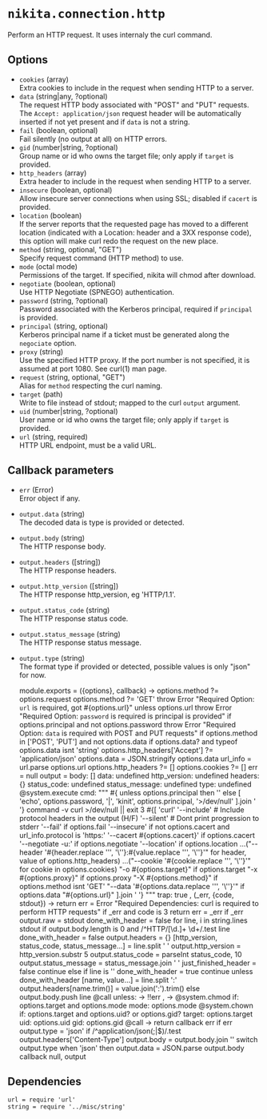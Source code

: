 
# `nikita.connection.http`

Perform an HTTP request. It uses internaly the curl command.

## Options

* `cookies` (array)   
  Extra cookies to include in the request when sending HTTP to a server.
* `data` (string|any, ?optional)   
  The request HTTP body associated with "POST" and "PUT" requests. The
  `Accept: application/json` request header will be automatically inserted if
  not yet present and if `data` is not a string.
* `fail` (boolean, optional)   
  Fail silently (no output at all) on HTTP errors.
* `gid` (number|string, ?optional)   
  Group name or id who owns the target file; only apply if `target` is provided.
* `http_headers` (array)   
  Extra  header  to include in the request when sending HTTP to a server.
* `insecure` (boolean, optional)   
  Allow insecure server connections when using SSL; disabled if `cacert` is provided.
* `location` (boolean)   
  If the server reports that the requested page has moved to a different
  location (indicated with a Location: header and a 3XX response code), this
  option will make curl redo the request on the new place.
* `method` (string, optional, "GET")   
  Specify request command (HTTP method) to use.
* `mode` (octal mode)   
  Permissions of the target. If specified, nikita will chmod after download.
* `negotiate` (boolean, optional)   
  Use HTTP Negotiate (SPNEGO) authentication.
* `password` (string, ?optional)   
  Password associated with the Kerberos principal, required if `principal` is provided.
* `principal` (string, optional)   
  Kerberos principal name if a ticket must be generated along the `negociate` option.
* `proxy` (string)   
  Use the specified HTTP proxy. If the port number is not specified, it is
  assumed at port 1080. See curl(1) man page.
* `request` (string, optional, "GET")   
  Alias for `method` respecting the curl naming.
* `target` (path)   
  Write to file instead of stdout; mapped to the curl `output` argument.
* `uid` (number|string, ?optional)   
  User name or id who owns the target file; only apply if `target` is provided.
* `url` (string, required)   
  HTTP URL endpoint, must be a valid URL.

## Callback parameters

* `err` (Error)   
  Error object if any.
* `output.data` (string)   
  The decoded data is type is provided or detected.
* `output.body` (string)   
  The HTTP response body.
* `output.headers` ([string])   
  The HTTP response headers.
* `output.http_version` ([string])   
  The HTTP response http_version, eg 'HTTP/1.1'.
* `output.status_code` (string)   
  The HTTP response status code.
* `output.status_message` (string)   
  The HTTP response status message.
* `output.type` (string)   
  The format type if provided or detected, possible values is only "json" for now.

    module.exports = ({options}, callback) ->
      options.method ?= options.request
      options.method ?= 'GET'
      throw Error "Required Option: `url` is required, got #{options.url}" unless options.url
      throw Error "Required Option: `password` is required is principal is provided" if options.principal and not options.password
      throw Error "Required Option: `data` is required with POST and PUT requests" if options.method in ['POST', 'PUT'] and not options.data
      if options.data? and typeof options.data isnt 'string'
        options.http_headers['Accept'] ?= 'application/json'
        options.data = JSON.stringify options.data
      url_info = url.parse options.url
      options.http_headers ?= []
      options.cookies ?= []
      err = null
      output =
        body: []
        data: undefined
        http_version: undefined
        headers: {}
        status_code: undefined
        status_message: undefined
        type: undefined
      @system.execute
        cmd: """
        #{ unless options.principal then '' else [
          'echo', options.password, '|', 'kinit', options.principal, '>/dev/null'
        ].join ' '}
        command -v curl >/dev/null || exit 3
        #{[
          'curl'
          '--include' # Include protocol headers in the output (H/F)
          '--silent' # Dont print progression to stderr
          '--fail' if options.fail
          '--insecure' if not options.cacert and url_info.protocol is 'https:'
          '--cacert #{options.cacert}' if options.cacert
          '--negotiate -u:' if options.negotiate
          '--location' if options.location
          ...("--header '#{header.replace '\'', '\\\''}:#{value.replace '\'', '\\\''}'" for header, value of options.http_headers)
          ...("--cookie '#{cookie.replace '\'', '\\\''}'" for cookie in options.cookies)
          "-o #{options.target}" if options.target
          "-x #{options.proxy}" if options.proxy
          "-X #{options.method}" if options.method isnt 'GET'
          "--data '#{options.data.replace '\'', '\\\''}'" if options.data
          "#{options.url}"
        ].join ' '}
        """
        trap: true
      , (_err, {code, stdout}) ->
        return err = Error "Required Dependencies: curl is required to perform HTTP requests" if _err and code is 3
        return err = _err if _err
        output.raw = stdout
        done_with_header = false
        for line, i in string.lines stdout
          if output.body.length is 0 and /^HTTP\/[\d.]+ \d+/.test line
            done_with_header = false
            output.headers = {}
            [http_version, status_code, status_message...] = line.split ' '
            output.http_version = http_version.substr 5
            output.status_code = parseInt status_code, 10
            output.status_message = status_message.join ' '
            just_finished_header = false
            continue
          else if line is ''
            done_with_header = true
            continue
          unless done_with_header
            [name, value...] = line.split ':'
            output.headers[name.trim()] = value.join(':').trim()
          else
            output.body.push line
      @call
        unless: -> !!err
      , ->
        @system.chmod
          if: options.target and options.mode
          mode: options.mode
        @system.chown
          if: options.target and options.uid? or options.gid?
          target: options.target
          uid: options.uid
          gid: options.gid
      @call ->
        return callback err if err
        output.type = 'json' if /^application\/json(;|$)/.test output.headers['Content-Type']
        output.body = output.body.join ''
        switch output.type
          when 'json' then output.data = JSON.parse output.body
        callback null, output

## Dependencies

    url = require 'url'
    string = require '../misc/string'
